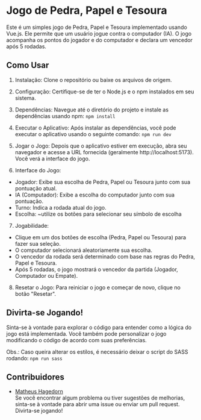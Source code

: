 # Jogo de Pedra, Papel e Tesoura  
Este é um simples jogo de Pedra, Papel e Tesoura implementado usando Vue.js. Ele permite que um usuário jogue contra o computador (IA). O jogo acompanha os pontos do jogador e do computador e declara um vencedor após 5 rodadas.

## Como Usar  
1. Instalação: Clone o repositório ou baixe os arquivos de origem.  
2. Configuração: Certifique-se de ter o Node.js e o npm instalados em seu sistema.  
3. Dependências: Navegue até o diretório do projeto e instale as dependências usando npm:  ``npm install``
  
4. Executar o Aplicativo: Após instalar as dependências, você pode executar o aplicativo usando o seguinte comando:  ``npm run dev``
  
5. Jogar o Jogo: Depois que o aplicativo estiver em execução, abra seu navegador e acesse a URL fornecida (geralmente http://localhost:5173). Você verá a interface do jogo.  
6. Interface do Jogo:  
- Jogador: Exibe sua escolha de Pedra, Papel ou Tesoura junto com sua pontuação atual.  
- IA (Computador): Exibe a escolha do computador junto com sua pontuação.  
- Turno: Indica a rodada atual do jogo.  
- Escolha: ~utilize os botões para selecionar seu símbolo de escolha
7. Jogabilidade:  
- Clique em um dos botões de escolha (Pedra, Papel ou Tesoura) para fazer sua seleção.  
- O computador selecionará aleatoriamente sua escolha.  
- O vencedor da rodada será determinado com base nas regras do Pedra, Papel e Tesoura.  
- Após 5 rodadas, o jogo mostrará o vencedor da partida (Jogador, Computador ou Empate).  
8. Resetar o Jogo: Para reiniciar o jogo e começar de novo, clique no botão "Resetar".  
## Divirta-se Jogando!  
Sinta-se à vontade para explorar o código para entender como a lógica do jogo está implementada. Você também pode personalizar o jogo modificando o código de acordo com suas preferências.  
  
Obs.: Caso queira alterar os estilos, é necessário deixar o script do SASS rodando: ``npm run sass``  
  
## Contribuidores  
- [Matheus Hagedorn](https://github.com/matheushagedorn/)  
Se você encontrar algum problema ou tiver sugestões de melhorias, sinta-se à vontade para abrir uma issue ou enviar um pull request. Divirta-se jogando!  
